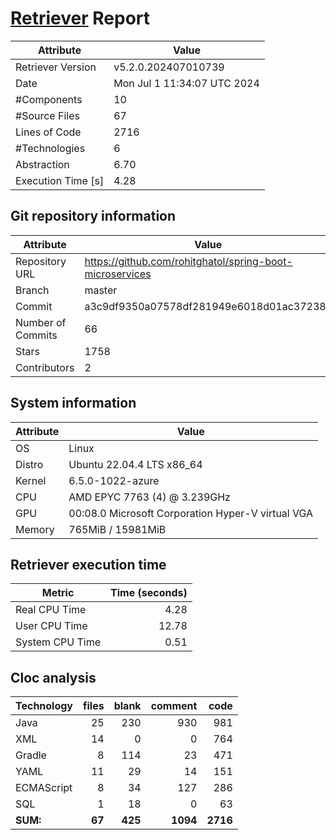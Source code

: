 # [Retriever](https://github.com/PalladioSimulator/Palladio-ReverseEngineering-Retriever) Report
| Attribute          | Value |
| ------------------ | ----- |
| Retriever Version  | v5.2.0.202407010739 |
| Date               | Mon Jul  1 11:34:07 UTC 2024 |
| #Components        | 10 |
| #Source Files      | 67 |
| Lines of Code      | 2716 |
| #Technologies      | 6 |
| Abstraction        | 6.70 |
| Execution Time [s] | 4.28 |

## Git repository information
|      Attribute    | Value |
| ----------------- | ----- |
| Repository URL    | https://github.com/rohitghatol/spring-boot-microservices |
| Branch            | master |
| Commit            | a3c9df9350a07578df281949e6018d01ac37238e |
| Number of Commits | 66 |
| Stars             | 1758 |
| Contributors      | 2 |


## System information
| Attribute | Value |
| --------- | ----- |
| OS | Linux  |
| Distro | Ubuntu 22.04.4 LTS x86_64  |
| Kernel | 6.5.0-1022-azure  |
| CPU | AMD EPYC 7763 (4) @ 3.239GHz  |
| GPU | 00:08.0 Microsoft Corporation Hyper-V virtual VGA  |
| Memory | 765MiB / 15981MiB  |

## Retriever execution time
| Metric | Time (seconds) |
| --- | ---: |
| Real CPU Time | 4.28 |
| User CPU Time | 12.78 |
| System CPU Time | 0.51 |
<!--
Explainations:
- __Real CPU Time__: actual time the command has run (can be less than total time spent in user and system mode for multi-threaded processes)
- __User CPU Time__: time the command has spent running in user mode
- __System CPU Time__: time the command has spent running in system or kernel mode
-->

## Cloc analysis

<!-- github.com/AlDanial/cloc v 1.90  T=0.26 s (353.3 files/s, 20136.1 lines/s) -->

|Technology|files|blank|comment|code|
|:-------|-------:|-------:|-------:|-------:|
|Java|25|230|930|981|
|XML|14|0|0|764|
|Gradle|8|114|23|471|
|YAML|11|29|14|151|
|ECMAScript|8|34|127|286|
|SQL|1|18|0|63|
|**SUM:**|**67**|**425**|**1094**|**2716**|

